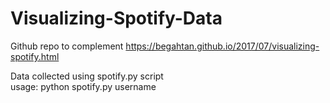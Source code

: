 # Visualizing-Spotify-Data
Github repo to complement https://begahtan.github.io/2017/07/visualizing-spotify.html

Data collected using spotify.py script
<br>
usage: python spotify.py username
